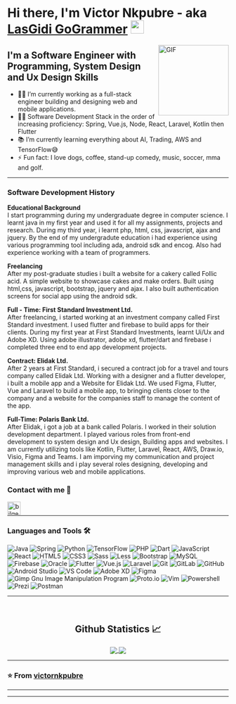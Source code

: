 # Hi there, I'm Victor Nkpubre - aka [LasGidi GoGrammer][website] <img width="30px" src="https://media.tenor.com/images/3b388fe03da271d2674faf85eb7c3fcd/tenor.gif" />

<img align="right" alt="GIF" height="160px" src="https://media.giphy.com/media/du3J3cXyzhj75IOgvA/giphy.gif" />

## I'm a Software Engineer with Programming, System Design and Ux Design Skills   

- 👨‍💻 I’m currently working as a full-stack engineer building and designing web and mobile applications.
- 💪🏼 Software Development Stack in the order of increasing proficiency: Spring, Vue.js, Node, React, Laravel, Kotlin then Flutter 
- 📚 I’m currently learning everything about AI, Trading, AWS and TensorFlow😅
- ⚡ Fun fact: I love dogs, coffee, stand-up comedy, music, soccer, mma and golf.

---
### Software Development History
**Educational Background** <br />
I start programming during my undergraduate degree in computer science. I learnt java in my first year and used it for all my assignments, projects and research. During my third year, i learnt php, html, css, javascript, ajax and jquery. By the end of my undergradute education i had experience using various programming tool including ada, android sdk and encog. Also had experience working with a team of programmers.

**Freelancing** <br />
After my post-graduate studies i built a website for a cakery called Follic acid. A simple website to showcase cakes and make orders. Built using html,css, javascript, bootstrap, jquery and ajax. I also built authentication screens for social app using the android sdk.

**Full - Time: First Standard Investment Ltd.** <br />
After freelancing, i started working at an investment company called First Standard investment. I used flutter and firebase to build apps for their clients. During my first year at First Standard Investments, learnt Ui/Ux and Adobe XD. Using adobe illustrator, adobe xd, flutter/dart and firebase i completed three end to end app development projects. 

**Contract: Elidak Ltd.** <br />
After 2 years at First Standard, i secured a contract job for a travel and tours company called Elidak Ltd. Working with a designer and a flutter developer, i built a mobile app and a Website for Elidak Ltd. We used Figma, Flutter, Vue and Laravel to build a mobile app, to bringing clients closer to the company and a website for the companies staff to manage the content of the app.

**Full-Time: Polaris Bank Ltd.** <br />
After Elidak, i got a job at a bank called Polaris. I worked in their solution development department. I played various roles from front-end development to system design and Ux design, Building apps and websites. I am currently utilizing tools like Kotlin, Flutter, Laravel,  React, AWS, Draw.io, Visio, Figma and Teams. I am imporving my communication and project management skills and i play several roles designing, developing and improving various web and mobile applications.


### Contact with me 📝
<a href="https://www.linkedin.com/in/victor-nkpubre-6444b793/"><img align="left" alt="bilgehangecici | LinkedIn" height="30px" src="https://img.shields.io/badge/linkedin-%230077B5.svg?style=for-the-badge&logo=linkedin&logoColor=white"/></a>

<br />

---

### Languages and Tools 🛠 

![Java](http://img.shields.io/badge/-Java-5B4638?style=flat-square&logo=java&logoColor=ffffff)
![Spring](https://img.shields.io/badge/-Spring-FF6C37?style=for-the-badge&logo=spring&logoColor=white)
![Python](http://img.shields.io/badge/-Python-3776AB?style=flat-square&logo=python&logoColor=ffffff)
![TensorFlow](http://img.shields.io/badge/-TensorFlow-3776AB?style=flat-square&logo=tensorflow&logoColor=ffffff)
![PHP](https://img.shields.io/badge/php-%23777BB4.svg?style=for-the-badge&logo=php&logoColor=white)
![Dart](https://img.shields.io/badge/dart-%230175C2.svg?style=for-the-badge&logo=dart&logoColor=white)
![JavaScript](https://img.shields.io/badge/-JavaScript-%23F7DF1C?style=flat-square&logo=javascript&logoColor=000000&labelColor=%23F7DF1C&color=%23FFCE5A)
![React](https://img.shields.io/badge/-React-61DAFB?style=flat-square&logo=react&logoColor=ffffff)
![HTML5](https://img.shields.io/badge/-HTML5-%23E44D27?style=flat-square&logo=html5&logoColor=ffffff)
![CSS3](https://img.shields.io/badge/-CSS3-%231572B6?style=flat-square&logo=css3)
![Sass](https://img.shields.io/badge/-Sass-%23CC6699?style=flat-square&logo=sass&logoColor=ffffff)
![Less](https://img.shields.io/badge/less-2B4C80?style=for-the-badge&logo=less&logoColor=white)
![Bootstrap](https://img.shields.io/badge/-Bootstrap-563D7C?style=flat-square&logo=Bootstrap)
![MySQL](https://img.shields.io/badge/mysql-%2300f.svg?style=for-the-badge&logo=mysql&logoColor=white)
![Firebase](https://img.shields.io/badge/-Firebase-FFCA28?style=flat-square&logo=firebase&logoColor=ffffff)
![Oracle](https://img.shields.io/badge/Oracle-F80000?style=for-the-badge&logo=oracle&logoColor=white)
![Flutter](https://img.shields.io/badge/Flutter-%2302569B.svg?style=for-the-badge&logo=Flutter&logoColor=white)
![Vue.js](https://img.shields.io/badge/vuejs-%2335495e.svg?style=for-the-badge&logo=vuedotjs&logoColor=%234FC08D)
![Laravel](https://img.shields.io/badge/laravel-%23FF2D20.svg?style=for-the-badge&logo=laravel&logoColor=white)
![Git](https://img.shields.io/badge/-Git-%23F05032?style=flat-square&logo=git&logoColor=%23ffffff)
![GitLab](https://img.shields.io/badge/-GitLab-FCA121?style=flat-square&logo=gitlab)
![GitHub](https://img.shields.io/badge/-GitHub-181717?style=flat-square&logo=github)
![Android Studio](https://img.shields.io/badge/Android%20Studio-3DDC84.svg?style=for-the-badge&logo=android-studio&logoColor=white)
![VS Code](http://img.shields.io/badge/-VS%20Code-007ACC?style=flat-square&logo=visual-studio-code&logoColor=ffffff)
![Adobe XD](https://img.shields.io/badge/Adobe%20XD-470137?style=for-the-badge&logo=Adobe%20XD&logoColor=#FF61F6)
![Figma](https://img.shields.io/badge/figma-%23F24E1E.svg?style=for-the-badge&logo=figma&logoColor=white)
![Gimp Gnu Image Manipulation Program](https://img.shields.io/badge/Gimp-657D8B?style=for-the-badge&logo=gimp&logoColor=FFFFFF)
![Proto.io](https://img.shields.io/badge/Proto.io-161637?style=for-the-badge&logo=proto.io&logoColor=00e5ff)
![Vim](https://img.shields.io/badge/VIM-%2311AB00.svg?style=for-the-badge&logo=vim&logoColor=white)
![Powershell](http://img.shields.io/badge/-Powershell-5391FE?style=flat-square&logo=powershell&logoColor=ffffff)
![Prezi](https://img.shields.io/badge/Prezi-%23000000.svg?style=for-the-badge&logo=Prezi&logoColor=white)
![Postman](https://img.shields.io/badge/Postman-FF6C37?style=for-the-badge&logo=postman&logoColor=white)
<br/>

---

<br/>

  <h2 align="center"> Github Statistics 📈 </h2>
  
  <div align="center"> 
     <a href="">
      <img align="center" src="https://github-readme-stats.vercel.app/api?username=victornkpubre&show_icons=true&include_all_commits=true&count_private=true&theme=react&line_height=40" />
    </a>
    <a href="">
      <img align="center" src="https://github-readme-stats.vercel.app/api/top-langs/?username=victornkpubre&theme=react&line_height=40"/>
    </a>
</div

<br/>


---

### ⭐️ From [victornkpubre](https://github.com/victornkpubre) ### 

---

[website]: http://bilgehangecici.site/
[instagram]: https://www.instagram.com/bilgehangecici
[linkedin]: https://www.linkedin.com/in/victor-nkpubre-6444b793/

----
